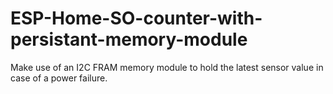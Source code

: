 # ESP-Home-SO-counter-with-persistant-memory-module
Make use of an I2C FRAM memory module to hold the latest sensor value in case of a power failure. 
